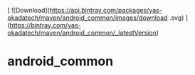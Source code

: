 [ ![Download](https://api.bintray.com/packages/yas-okadatech/maven/android_common/images/download
.svg) ]
(https://bintray.com/yas-okadatech/maven/android_common/_latestVersion)

# android_common
